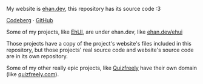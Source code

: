 My website is [ehan.dev](https://ehan.dev), this repository has its source code :3

[Codeberg](https://codeberg.org/ehanahamed/site) · [GitHub](https://github.com/ehanahamed/site)

Some of my projects, like [EhUI](https://ehan.dev/ehui), are under ehan.dev, like [ehan.dev/ehui](https://ehan.dev/ehui)

Those projects have a copy of the project's website's files included in this repository, but those projects' real source code and website's source code are in its own repository.

Some of my other really epic projects, like [Quizfreely](https://quizfreely.com) have their own domain (like [quizfreely.com](https://quizfreely.com)).

